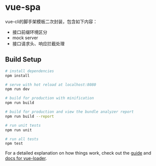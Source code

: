 # vue-spa

vue-cli的脚手架模板二次封装，包含如下内容：

- 接口前缀环境区分
- mock server
- 接口请求头、响应拦截处理


## Build Setup

``` bash
# install dependencies
npm install

# serve with hot reload at localhost:8080
npm run dev

# build for production with minification
npm run build

# build for production and view the bundle analyzer report
npm run build --report

# run unit tests
npm run unit

# run all tests
npm test
```

For a detailed explanation on how things work, check out the [guide](http://vuejs-templates.github.io/webpack/) and [docs for vue-loader](http://vuejs.github.io/vue-loader).
